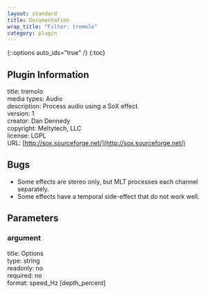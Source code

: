 ```yaml
---
layout: standard
title: Documentation
wrap_title: "Filter: tremolo"
category: plugin
---
```

{::options auto_ids="true" /}
{:toc}

## Plugin Information

title: tremolo  
media types:
Audio  
description: Process audio using a SoX effect.  
version: 1  
creator: Dan Dennedy  
copyright: Meltytech, LLC  
license: LGPL  
URL: [http://sox.sourceforge.net/](http://sox.sourceforge.net/)  

## Bugs

* Some effects are stereo only, but MLT processes each channel separately.
* Some effects have a temporal side-effect that do not work well.

## Parameters

### argument

title: Options    
type: string  
readonly: no  
required: no  
format: speed_Hz [depth_percent]  

